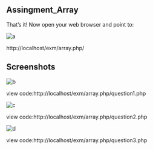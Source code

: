 ## Assingment_Array

 That’s it! Now open your web browser and point to:
 
![a](https://github.com/mdrafiunislam17/assingment_array/assets/95011589/aa80bd98-c490-4c14-bb13-b392f0a92622)



http://localhost/exm/array.php/

## Screenshots

![b](https://github.com/mdrafiunislam17/assingment_array/assets/95011589/b9a7ca16-c82a-4e13-a486-723b517f2f91)

view code:http://localhost/exm/array.php/question1.php

![c](https://github.com/mdrafiunislam17/assingment_array/assets/95011589/ddf5dbf5-62e5-4e87-b511-b452a8ff1580)

view code:http://localhost/exm/array.php/question2.php

![d](https://github.com/mdrafiunislam17/assingment_array/assets/95011589/9ee5a4f3-f847-46f3-80fe-bd6b7a396e41)

view code:http://localhost/exm/array.php/question3.php
